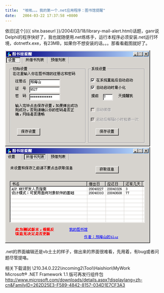 ```yaml
---
title:  "咳咳。。。我的第一个.net应用程序：图书馆提醒"
date:   2004-03-22 17:37:58 +0800
---
```


依旧[这个]({{ site.baseurl }}/2004/03/18/library-mail-alert.html)话题，ganr说Delphi的程序快好了，我也就随便用.net练练手，运行本程序必须安装.net运行环境，dotnetfx.exe，有23MB，如果你不想安装的话。。。那看看截图就好了。  

![](/images/2011/librarynotify/ln1.gif)  
![](/images/2011/librarynotify/ln2.gif)  

.net的界面编辑还是vb土土的样子，做出来的界面很难看，先用着，有bug或者问题尽管提咯。  

相关下载请到 \\210.34.0.222\incoming2\Tool\Haishion\MyWork  
Microsoft® .NET Framework 1.1 版可再发行组件包 http://www.microsoft.com/downloads/details.aspx?displaylang=zh-cn&FamilyID=262D25E3-F589-4842-8157-034D1E7CF3A3

